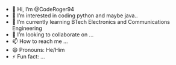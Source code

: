 - 👋 Hi, I’m @CodeRoger94
- 👀 I’m interested in coding python and maybe java..
- 🌱 I’m currently learning BTech Electronics and Communications Engineering
- 💞️ I’m looking to collaborate on ...
- 📫 How to reach me ...
- 😄 Pronouns: He/Him
- ⚡ Fun fact: ...

<!---
CodeRoger94/CodeRoger94 is a ✨ special ✨ repository because its `README.md` (this file) appears on your GitHub profile.
You can click the Preview link to take a look at your changes.
--->
